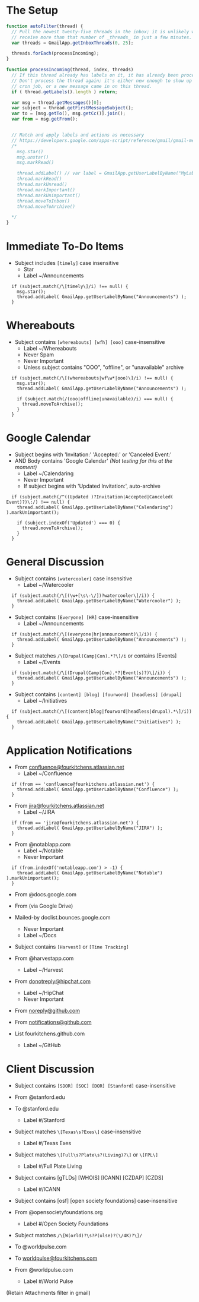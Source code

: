 # The Setup

``` js
function autoFilter(thread) {
  // Pull the newest twenty-five threads in the inbox; it is unlikely we'll
  // receive more than that number of _threads_ in just a few minutes.
  var threads = GmailApp.getInboxThreads(0, 25);

  threads.forEach(processIncoming);
}

function processIncoming(thread, index, threads)
  // If this thread already has labels on it, it has already been processed.
  // Don't process the thread again; it's either new enough to show up in the
  // cron job, or a new message came in on this thread.
  if ( thread.getLabels().length ) return;

  var msg = thread.getMessages()[0];
  var subject = thread.getFirstMessageSubject();
  var to = [msg.getTo(), msg.getCc()].join();
  var from = msg.getFrom();


  // Match and apply labels and actions as necessary
  // https://developers.google.com/apps-script/reference/gmail/gmail-message
  /*
    msg.star()
    msg.unstar()
    msg.markRead()

    thread.addLabel() // var label = GmailApp.getUserLabelByName("MyLabel");
    thread.markRead()
    thread.markUnread()
    thread.markImportant()
    thread.markUnimportant()
    thread.moveToInbox()
    thread.moveToArchive()

  */
}
```

# Immediate To-Do Items

- Subject includes `[timely]` case insensitive
  - Star
  - Label ~/Announcements

```
  if (subject.match(/\[timely\]/i) !== null) {
    msg.star();
    thread.addLabel( GmailApp.getUserLabelByName("Announcements") );
  }
```

# Whereabouts

- Subject contains `[whereabouts] [wfh] [ooo]` case-insensitive
  - Label ~/Whereabouts
  - Never Spam
  - Never Important
  - Unless subject contains "OOO", "offline", or "unavailable" archive

```
  if (subject.match(/\[(whereabouts|wf\w*|ooo)\]/i) !== null) {
    msg.star();
    thread.addLabel( GmailApp.getUserLabelByName("Announcements") );

    if (subject.match(/(ooo|offline|unavailable)/i) === null) {
      thread.moveToArchive();
    }
  }
```

# Google Calendar

- Subject begins with 'Invitation:' 'Accepted:' or 'Canceled Event:'
- AND Body contains 'Google Calendar' _(Not testing for this at the moment)_
  - Label ~/Calendaring
  - Never Important
  - If subject begins with 'Updated Invitation:', auto-archive

```
  if (subject.match(/^((Updated )?Invitation|Accepted|Canceled( Event)?)\:/) !== null) {
    thread.addLabel( GmailApp.getUserLabelByName("Calendaring") ).markUnimportant();

    if (subject.indexOf('Updated') === 0) {
      thread.moveToArchive();
    }
  }
```

# General Discussion

- Subject contains `[watercooler]` case insensitive
  - Label ~/Watercooler

```
  if (subject.match(/\[(\w+[\s\-\/])?watercooler\]/i)) {
    thread.addLabel( GmailApp.getUserLabelByName("Watercooler") );
  }
```

- Subject contains `[Everyone] [HR]` case-insensitive
  - Label ~/Announcements

```
  if (subject.match(/\[(everyone|hr|announcement)\]/i)) {
    thread.addLabel( GmailApp.getUserLabelByName("Announcements") );
  }
```

- Subject matches `/\[Drupal(Camp|Con).*?\]/i` or contains [Events]
  - Label ~/Events

```
  if (subject.match(/\[(Drupal(Camp|Con).*?|Event(s)?)\]/i)) {
    thread.addLabel( GmailApp.getUserLabelByName("Announcements") );
  }
```

- Subject contains `[content] [blog] [fourword] [headless] [drupal]`
  - Label ~/Initiatives

```
  if (subject.match(/\[(content|blog|fourword|headless|drupal).*\]/i)) {
    thread.addLabel( GmailApp.getUserLabelByName("Initiatives") );
  }
```

# Application Notifications

- From confluence@fourkitchens.atlassian.net
  - Label ~/Confluence

```
  if (from == 'confluence@fourkitchens.atlassian.net') {
    thread.addLabel( GmailApp.getUserLabelByName("Confluence") );
  }
```

- From jira@fourkitchens.atlassian.net
  - Label ~/JIRA

```
  if (from == 'jira@fourkitchens.atlassian.net') {
    thread.addLabel( GmailApp.getUserLabelByName("JIRA") );
  }
```

- From @notablapp.com
  - Label ~/Notable
  - Never Important

```
  if (from.indexOf('notableapp.com') > -1) {
    thread.addLabel( GmailApp.getUserLabelByName("Notable") ).markUnimportant();
  }
```

- From @docs.google.com
- From (via Google Drive)
- Mailed-by doclist.bounces.google.com
  - Never Important
  - Label ~/Docs

- Subject contains `[Harvest]` or `[Time Tracking]`
- From @harvestapp.com
  - Label ~/Harvest

- From donotreply@hipchat.com
  - Label ~/HipChat
  - Never Important

- From noreply@github.com
- From notifications@github.com
- List fourkitchens.github.com
  - Label ~/GitHub


# Client Discussion

- Subject contains `[SDOR] [SOC] [DOR] [Stanford]` case-insensitive
- From @stanford.edu
- To @stanford.edu
  - Label #/Stanford

- Subject matches `\[Texas\s?Exes\]` case-insensitive
  - Label #/Texas Exes

- Subject matches `\[Full\s?Plate\s?(Living)?\]` or `\[FPL\]`
  - Label #/Full Plate Living

- Subject contains [gTLDs] [WHOIS] [ICANN] [CZDAP] [CZDS]
  - Label #/ICANN

- Subject contains [osf] [open society foundations] case-insensitive
- From @opensocietyfoundations.org
  - Label #/Open Society Foundations

- Subject matches `/\[W(orld)?\s?P(ulse)?(\/4K)?\]/`
- To @worldpulse.com
- To worldpulse@fourkitchens.com
- From @worldpulse.com
  - Label #/World Pulse

(Retain Attachments filter in gmail)
